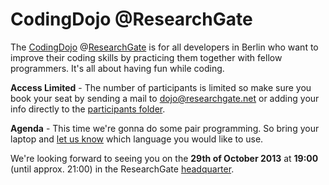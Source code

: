 CodingDojo @ResearchGate
========================

The [CodingDojo] @[ResearchGate] is for all developers in Berlin who want to improve
their coding skills by practicing them together with fellow programmers. It's all
about having fun while coding.

**Access Limited** - The number of participants is limited so make sure you book your seat by sending a mail to dojo@researchgate.net
or adding your info directly to the [participants folder][participants].

**Agenda** - This time we're gonna do some pair programming. So bring your laptop and [let us know][doodle] which language you would like to use.

We're looking forward to seeing you on the **29th of October 2013** at **19:00** (until approx. 21:00) in the ResearchGate [headquarter].

[CodingDojo]: http://codingdojo.org/
[ResearchGate]: https://www.researchgate.net/aboutus.AboutUs.html
[participants]: https://github.com/researchgate/CodingDojo/tree/master/2013-10-29/participants
[headquarter]: https://maps.google.de/maps?q=Invalidenstra%C3%9Fe+115,+Berlin&hl=de&ie=UTF8&ll=52.530615,13.383976&spn=0.005385,0.013937&sll=52.506844,13.424732&sspn=0.689592,1.783905&oq=Invalid&t=h&hnear=Invalidenstra%C3%9Fe+115,+Bezirk+Mitte+10115+Berlin&z=17
[doodle]: http://doodle.com/whunzuvs4inn84hh
